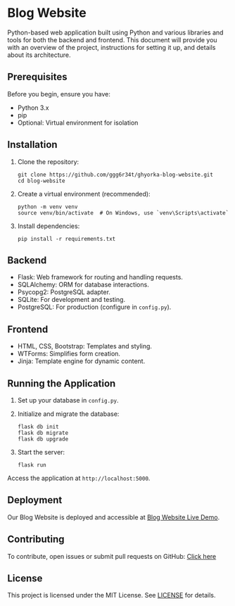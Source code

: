 # Blog Website

Python-based web application built using Python and various libraries and tools for both the backend and frontend. This document will provide you with an overview of the project, instructions for setting it up, and details about its architecture.

## Prerequisites

Before you begin, ensure you have:
- Python 3.x
- pip
- Optional: Virtual environment for isolation

## Installation

1. Clone the repository:

   ```shell
   git clone https://github.com/ggg6r34t/ghyorka-blog-website.git
   cd blog-website
   ```

2. Create a virtual environment (recommended):

   ```shell
   python -m venv venv
   source venv/bin/activate  # On Windows, use `venv\Scripts\activate`
   ```

3. Install dependencies:

   ```shell
   pip install -r requirements.txt
   ```

## Backend

- Flask: Web framework for routing and handling requests.
- SQLAlchemy: ORM for database interactions.
- Psycopg2: PostgreSQL adapter.
- SQLite: For development and testing.
- PostgreSQL: For production (configure in `config.py`).

## Frontend

- HTML, CSS, Bootstrap: Templates and styling.
- WTForms: Simplifies form creation.
- Jinja: Template engine for dynamic content.

## Running the Application

1. Set up your database in `config.py`.

2. Initialize and migrate the database:

   ```shell
   flask db init
   flask db migrate
   flask db upgrade
   ```

3. Start the server:

   ```shell
   flask run
   ```

Access the application at `http://localhost:5000`.

## Deployment

Our Blog Website is deployed and accessible at [Blog Website Live Demo](https://ghyorkas-blog-website.onrender.com).

## Contributing

To contribute, open issues or submit pull requests on GitHub: [Click here](https://github.com/ggg6r34t/ghyorka-blog-website)

## License

This project is licensed under the MIT License. See [LICENSE](LICENSE) for details.
